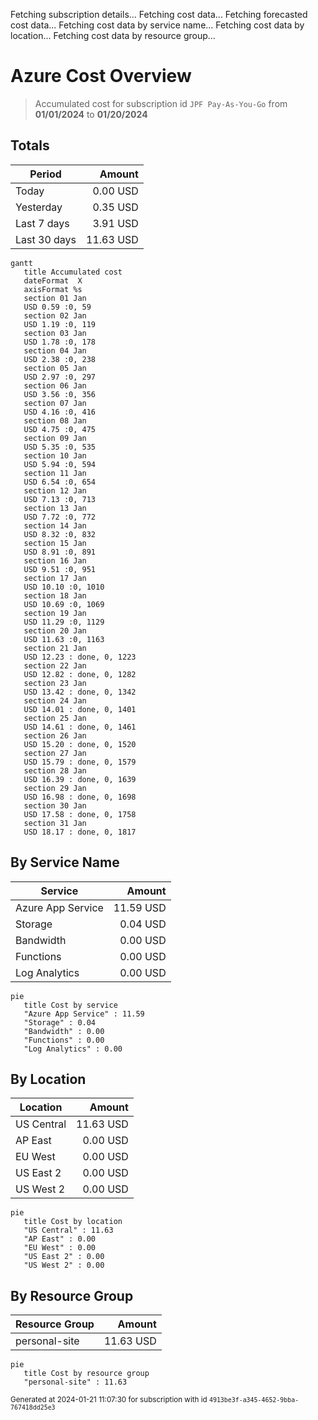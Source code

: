 Fetching subscription details...
Fetching cost data...
Fetching forecasted cost data...
Fetching cost data by service name...
Fetching cost data by location...
Fetching cost data by resource group...
# Azure Cost Overview

> Accumulated cost for subscription id `JPF Pay-As-You-Go` from **01/01/2024** to **01/20/2024**

## Totals

|Period|Amount|
|---|---:|
|Today|0.00 USD|
|Yesterday|0.35 USD|
|Last 7 days|3.91 USD|
|Last 30 days|11.63 USD|

```mermaid
gantt
   title Accumulated cost
   dateFormat  X
   axisFormat %s
   section 01 Jan
   USD 0.59 :0, 59
   section 02 Jan
   USD 1.19 :0, 119
   section 03 Jan
   USD 1.78 :0, 178
   section 04 Jan
   USD 2.38 :0, 238
   section 05 Jan
   USD 2.97 :0, 297
   section 06 Jan
   USD 3.56 :0, 356
   section 07 Jan
   USD 4.16 :0, 416
   section 08 Jan
   USD 4.75 :0, 475
   section 09 Jan
   USD 5.35 :0, 535
   section 10 Jan
   USD 5.94 :0, 594
   section 11 Jan
   USD 6.54 :0, 654
   section 12 Jan
   USD 7.13 :0, 713
   section 13 Jan
   USD 7.72 :0, 772
   section 14 Jan
   USD 8.32 :0, 832
   section 15 Jan
   USD 8.91 :0, 891
   section 16 Jan
   USD 9.51 :0, 951
   section 17 Jan
   USD 10.10 :0, 1010
   section 18 Jan
   USD 10.69 :0, 1069
   section 19 Jan
   USD 11.29 :0, 1129
   section 20 Jan
   USD 11.63 :0, 1163
   section 21 Jan
   USD 12.23 : done, 0, 1223
   section 22 Jan
   USD 12.82 : done, 0, 1282
   section 23 Jan
   USD 13.42 : done, 0, 1342
   section 24 Jan
   USD 14.01 : done, 0, 1401
   section 25 Jan
   USD 14.61 : done, 0, 1461
   section 26 Jan
   USD 15.20 : done, 0, 1520
   section 27 Jan
   USD 15.79 : done, 0, 1579
   section 28 Jan
   USD 16.39 : done, 0, 1639
   section 29 Jan
   USD 16.98 : done, 0, 1698
   section 30 Jan
   USD 17.58 : done, 0, 1758
   section 31 Jan
   USD 18.17 : done, 0, 1817
```

## By Service Name

|Service|Amount|
|---|---:|
|Azure App Service|11.59 USD|
|Storage|0.04 USD|
|Bandwidth|0.00 USD|
|Functions|0.00 USD|
|Log Analytics|0.00 USD|

```mermaid
pie
   title Cost by service
   "Azure App Service" : 11.59
   "Storage" : 0.04
   "Bandwidth" : 0.00
   "Functions" : 0.00
   "Log Analytics" : 0.00
```

## By Location

|Location|Amount|
|---|---:|
|US Central|11.63 USD|
|AP East|0.00 USD|
|EU West|0.00 USD|
|US East 2|0.00 USD|
|US West 2|0.00 USD|

```mermaid
pie
   title Cost by location
   "US Central" : 11.63
   "AP East" : 0.00
   "EU West" : 0.00
   "US East 2" : 0.00
   "US West 2" : 0.00
```

## By Resource Group

|Resource Group|Amount|
|---|---:|
|personal-site|11.63 USD|

```mermaid
pie
   title Cost by resource group
   "personal-site" : 11.63
```

<sup>Generated at 2024-01-21 11:07:30 for subscription with id `4913be3f-a345-4652-9bba-767418dd25e3`</sup>
